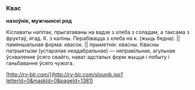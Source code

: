 ### Квас
**назоўнік, мужчынскі род**

Кіславаты напітак, прыгатаваны на вадзе з хлеба з соладам, а таксама з фруктаў, ягад. К. з каліны. Перабівацца з хлеба на к. (жыць бедна). || памяншальная форма: квасок. || прыметнік: квасны. Квасны патрыятызм (устарэлае неадабральнае) — няправільнае, агульнае ўсхваленне ўсяго свайго, нават адсталых форм жыцця і побыту і ганьбаванне ўсяго чужога.

<a rel="author">[http://rv-blr.com/](http://rv-blr.com/slounik.jsp?letterId=0&maskId=0&pageId=1381)</a>
